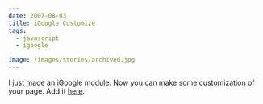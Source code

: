 ```yaml
---
date: 2007-08-03
title: iGoogle Customize
tags:
  - javascript
  - igoogle

image: /images/stories/archived.jpg
---
```


I just made an iGoogle module. Now you can make some customization of your page.
Add it [here](http://www.google.com/ig/adde?moduleurl=http%3A%2F%2Fhosting.gmodules.com%2Fig%2Fgadgets%2Ffile%2F112690233521707929957%2Figc.xml).

